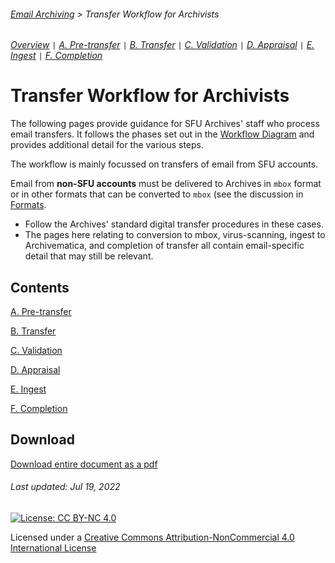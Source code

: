 ###### [Email Archiving](../README.md) > Transfer Workflow for Archivists
###### [Overview](overview.md) `|` [A. Pre-transfer](a-pre-transfer.md) `|` [B. Transfer](b-transfer.md) `|` [C. Validation](c-validation.md) `|` [D. Appraisal](d-appraisal.md) `|` [E. Ingest](e-ingest.md) `|` [F. Completion](f-completion.md)

# Transfer Workflow for Archivists
The following pages provide guidance for SFU Archives' staff who process email transfers. It follows the phases set out in the [Workflow Diagram](/images/transfer-workflow.png) and provides additional detail for the various steps.

The workflow is mainly focussed on transfers of email from SFU accounts.

Email from **non-SFU accounts** must be delivered to Archives in `mbox` format or in other formats that can be converted to `mbox` (see the discussion in [Formats](overview/formats.md).
- Follow the Archives' standard digital transfer procedures in these cases.
- The pages here relating to conversion to mbox, virus-scanning, ingest to Archivematica, and completion of transfer all contain email-specific detail that may still be relevant.

## Contents
[A. Pre-transfer](a-pre-transfer.md)

[B. Transfer](b-transfer.md)

[C. Validation](c-validation.md)

[D. Appraisal](d-appraisal.md)

[E. Ingest](e-ingest.md)

[F. Completion](f-completion.md)

## Download
[Download entire document as a pdf](../downloads/email-transfer-archives.pdf)

###### Last updated: Jul 19, 2022

[![License: CC BY-NC 4.0](https://img.shields.io/badge/License-CC%20BY--NC%204.0-lightgrey.svg)](https://creativecommons.org/licenses/by-nc/4.0/)

Licensed under a [Creative Commons Attribution-NonCommercial 4.0 International License](https://creativecommons.org/licenses/by-nc/4.0/)
